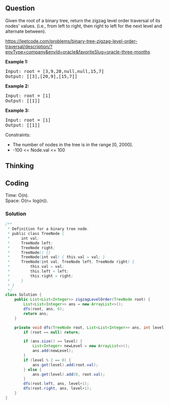 ## Question
Given the root of a binary tree, return the zigzag level order traversal of its nodes' values. (i.e., from left to right, then right to left for the next level and alternate between).  

https://leetcode.com/problems/binary-tree-zigzag-level-order-traversal/description/?envType=company&envId=oracle&favoriteSlug=oracle-three-months

**Example 1:**
<pre>
Input: root = [3,9,20,null,null,15,7]
Output: [[3],[20,9],[15,7]]
</pre>

**Example 2:**
<pre>
Input: root = [1]
Output: [[1]]
</pre>

**Example 3:**
<pre>
Input: root = [1]
Output: [[1]]
</pre>

Constraints:  
* The number of nodes in the tree is in the range [0, 2000].
* -100 <= Node.val <= 100

## Thinking

## Coding
Time: O(n).   
Space: O(n+ log(n)).
### Solution
```java
/**
 * Definition for a binary tree node.
 * public class TreeNode {
 *     int val;
 *     TreeNode left;
 *     TreeNode right;
 *     TreeNode() {}
 *     TreeNode(int val) { this.val = val; }
 *     TreeNode(int val, TreeNode left, TreeNode right) {
 *         this.val = val;
 *         this.left = left;
 *         this.right = right;
 *     }
 * }
 */
class Solution {
    public List<List<Integer>> zigzagLevelOrder(TreeNode root) {
        List<List<Integer>> ans = new ArrayList<>();
        dfs(root, ans, 0);
        return ans;
    }

    private void dfs(TreeNode root, List<List<Integer>> ans, int level) {
        if (root == null) return;

        if (ans.size() == level) {
            List<Integer> newLevel = new ArrayList<>();
            ans.add(newLevel);
        }
        if (level % 2 == 0) {
            ans.get(level).add(root.val);
        } else {
            ans.get(level).add(0, root.val);
        }
        dfs(root.left, ans, level+1);
        dfs(root.right, ans, level+1);
    }
}
```